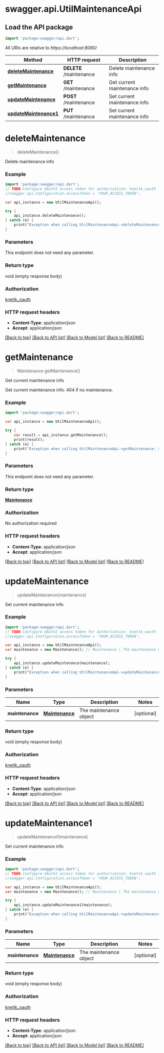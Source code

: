 # swagger.api.UtilMaintenanceApi

## Load the API package
```dart
import 'package:swagger/api.dart';
```

All URIs are relative to *https://localhost:8080/*

Method | HTTP request | Description
------------- | ------------- | -------------
[**deleteMaintenance**](UtilMaintenanceApi.md#deleteMaintenance) | **DELETE** /maintenance | Delete maintenance info
[**getMaintenance**](UtilMaintenanceApi.md#getMaintenance) | **GET** /maintenance | Get current maintenance info
[**updateMaintenance**](UtilMaintenanceApi.md#updateMaintenance) | **POST** /maintenance | Set current maintenance info
[**updateMaintenance1**](UtilMaintenanceApi.md#updateMaintenance1) | **PUT** /maintenance | Set current maintenance info


# **deleteMaintenance**
> deleteMaintenance()

Delete maintenance info

### Example 
```dart
import 'package:swagger/api.dart';
// TODO Configure OAuth2 access token for authorization: knetik_oauth
//swagger.api.Configuration.accessToken = 'YOUR_ACCESS_TOKEN';

var api_instance = new UtilMaintenanceApi();

try { 
    api_instance.deleteMaintenance();
} catch (e) {
    print("Exception when calling UtilMaintenanceApi->deleteMaintenance: $e\n");
}
```

### Parameters
This endpoint does not need any parameter.

### Return type

void (empty response body)

### Authorization

[knetik_oauth](../README.md#knetik_oauth)

### HTTP request headers

 - **Content-Type**: application/json
 - **Accept**: application/json

[[Back to top]](#) [[Back to API list]](../README.md#documentation-for-api-endpoints) [[Back to Model list]](../README.md#documentation-for-models) [[Back to README]](../README.md)

# **getMaintenance**
> Maintenance getMaintenance()

Get current maintenance info

Get current maintenance info. 404 if no maintenance.

### Example 
```dart
import 'package:swagger/api.dart';

var api_instance = new UtilMaintenanceApi();

try { 
    var result = api_instance.getMaintenance();
    print(result);
} catch (e) {
    print("Exception when calling UtilMaintenanceApi->getMaintenance: $e\n");
}
```

### Parameters
This endpoint does not need any parameter.

### Return type

[**Maintenance**](Maintenance.md)

### Authorization

No authorization required

### HTTP request headers

 - **Content-Type**: application/json
 - **Accept**: application/json

[[Back to top]](#) [[Back to API list]](../README.md#documentation-for-api-endpoints) [[Back to Model list]](../README.md#documentation-for-models) [[Back to README]](../README.md)

# **updateMaintenance**
> updateMaintenance(maintenance)

Set current maintenance info

### Example 
```dart
import 'package:swagger/api.dart';
// TODO Configure OAuth2 access token for authorization: knetik_oauth
//swagger.api.Configuration.accessToken = 'YOUR_ACCESS_TOKEN';

var api_instance = new UtilMaintenanceApi();
var maintenance = new Maintenance(); // Maintenance | The maintenance object

try { 
    api_instance.updateMaintenance(maintenance);
} catch (e) {
    print("Exception when calling UtilMaintenanceApi->updateMaintenance: $e\n");
}
```

### Parameters

Name | Type | Description  | Notes
------------- | ------------- | ------------- | -------------
 **maintenance** | [**Maintenance**](Maintenance.md)| The maintenance object | [optional] 

### Return type

void (empty response body)

### Authorization

[knetik_oauth](../README.md#knetik_oauth)

### HTTP request headers

 - **Content-Type**: application/json
 - **Accept**: application/json

[[Back to top]](#) [[Back to API list]](../README.md#documentation-for-api-endpoints) [[Back to Model list]](../README.md#documentation-for-models) [[Back to README]](../README.md)

# **updateMaintenance1**
> updateMaintenance1(maintenance)

Set current maintenance info

### Example 
```dart
import 'package:swagger/api.dart';
// TODO Configure OAuth2 access token for authorization: knetik_oauth
//swagger.api.Configuration.accessToken = 'YOUR_ACCESS_TOKEN';

var api_instance = new UtilMaintenanceApi();
var maintenance = new Maintenance(); // Maintenance | The maintenance object

try { 
    api_instance.updateMaintenance1(maintenance);
} catch (e) {
    print("Exception when calling UtilMaintenanceApi->updateMaintenance1: $e\n");
}
```

### Parameters

Name | Type | Description  | Notes
------------- | ------------- | ------------- | -------------
 **maintenance** | [**Maintenance**](Maintenance.md)| The maintenance object | [optional] 

### Return type

void (empty response body)

### Authorization

[knetik_oauth](../README.md#knetik_oauth)

### HTTP request headers

 - **Content-Type**: application/json
 - **Accept**: application/json

[[Back to top]](#) [[Back to API list]](../README.md#documentation-for-api-endpoints) [[Back to Model list]](../README.md#documentation-for-models) [[Back to README]](../README.md)

